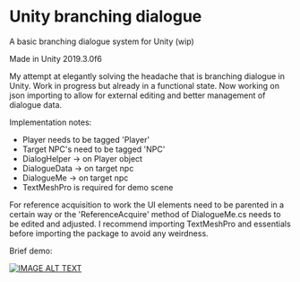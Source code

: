 # Unity branching dialogue
A basic branching dialogue system for Unity (wip)

Made in Unity 2019.3.0f6

My attempt at elegantly solving the headache that is branching dialogue in Unity. Work in progress but already in a functional state. Now working on json importing to allow for external editing and better management of dialogue data.

Implementation notes:
- Player needs to be tagged 'Player'
- Target NPC's need to be tagged 'NPC'
- DialogHelper -> on Player object
- DialogueData -> on target npc
- DialogueMe -> on target npc
- TextMeshPro is required for demo scene

For reference acquisition to work the UI elements need to be parented in a certain way or the 'ReferenceAcquire' method of DialogueMe.cs needs to be edited and adjusted. I recommend importing TextMeshPro and essentials before importing the package to avoid any weirdness.

Brief demo:

[![IMAGE ALT TEXT](http://img.youtube.com/vi/jMAN-cNCyBQ/0.jpg)](http://www.youtube.com/watch?v=jMAN-cNCyBQ "Demo")

